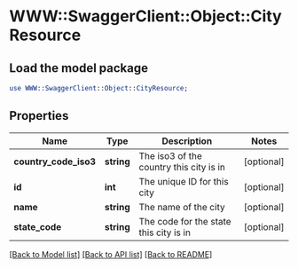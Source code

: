 # WWW::SwaggerClient::Object::CityResource

## Load the model package
```perl
use WWW::SwaggerClient::Object::CityResource;
```

## Properties
Name | Type | Description | Notes
------------ | ------------- | ------------- | -------------
**country_code_iso3** | **string** | The iso3 of the country this city is in | [optional] 
**id** | **int** | The unique ID for this city | [optional] 
**name** | **string** | The name of the city | [optional] 
**state_code** | **string** | The code for the state this city is in | [optional] 

[[Back to Model list]](../README.md#documentation-for-models) [[Back to API list]](../README.md#documentation-for-api-endpoints) [[Back to README]](../README.md)


